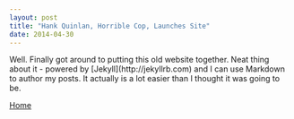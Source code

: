 ```yaml
---
layout: post
title: "Hank Quinlan, Horrible Cop, Launches Site"
date: 2014-04-30
---
```


<p>Well. Finally got around to putting this old website together. Neat thing about it - powered by [Jekyll](http://jekyllrb.com) and I can use Markdown to author my posts. It actually is a lot easier than I thought it was going to be.</p>
<a href="https://18if.github.io/">Home</a>
